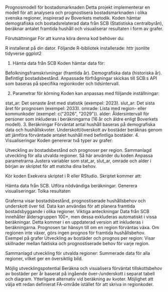 Prognosmodell för bostadsmarknaden
Detta projekt implementerar en modell för att analysera och prognostisera bostadsmarknaden i olika svenska regioner, inspirerad av Boverkets metodik. Koden hämtar demografiska och bostadsrelaterad data från 
SCB (Statistiska centralbyrån), beräknar antalet framtida hushåll och visualiserar resultaten i form av grafer.

Förutsättningar
För att kunna köra denna kod behöver du:

R installerat på din dator.
Följande R-bibliotek installerade:
httr
jsonlite
tidyverse
ggplot2

1. Hämta data från SCB
Koden hämtar data för:

Befolkningsframskrivningar (framtida år).
Demografiska data (historiska år).
Befintligt bostadsbestånd.
Anpassade förfrågningar skickas till SCB:s API som baseras på specifika regionkoder och tidsintervall.

2. Parametrar för körning
Koden kan anpassas med följande inställningar:

stat_ar: Det senaste året med statistik (exempel: 2023).
slut_ar: Det sista året för prognosen (exempel: 2033).
omrade: Lista med region- eller kommunkoder (exempel: c("2026", "2029")).
alder: Åldersintervall för personer som inkluderas i beräkningarna (16 år och äldre enligt Boverkets modell).
3. Beräkningar
Förväntat antal hushåll baseras på demografiska data och hushållskvoter.
Underskott/överskott av bostäder beräknas genom att jämföra förväntade antalet hushåll med befintliga bostäder.
4. Visualiseringar
Koden genererar två typer av grafer:

Utveckling av bostadsbestånd och prognoser per region.
Sammanlagd utveckling för alla utvalda regioner.
Så här använder du koden
Anpassa parametrarna
Justera variabler som stat_ar, slut_ar, omrade och alder i början av skriptet för att matcha dina behov.

Kör koden
Exekvera skriptet i R eller RStudio. Skriptet kommer att:

Hämta data från SCB.
Utföra nödvändiga beräkningar.
Generera visualiseringar.
Tolka resultaten

Graferna visar bostadsbestånd, prognostiserade hushållsbehov och underskott över tid.
Data kan användas för att planera framtida bostadsbyggande i olika regioner.
Viktiga anteckningar
Data från SCB innehåller åldersgruppen 100+, men dessa exkluderas automatiskt i vissa beräkningar. Detta kommer i en uppdaterad version att inkluderas i beräkningarna.
Prognosen tar hänsyn till om en region förväntas växa. Om regionen inte växer, görs ingen prognos för framtida hushållsbehov.
Exempel på grafer
Utveckling av bostäder och prognos per region:
Visar skillnader mellan faktiska och prognostiserade behov för varje region.

Sammanlagd utveckling för utvalda regioner:
Summerade data för alla regioner, vilket ger en översiktlig bild.


Möjlig utvecklingspotential
Beräkna och visualisera förväntat tillskottsbehov av bostäder per år baserat på ingående över-/underskott i separat tabell och diagram.
Ytterligare alternativ vid beräkning av kvoter.
Möjlighet att välja ett redan definierat FA-område istället för att skriva in regionkoder.
